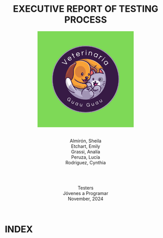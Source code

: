 <div align = center>
<h1>EXECUTIVE REPORT OF TESTING PROCESS</h1>
  <img src = "logo.png" alt = "logo" width = 300px>

  <br>
  <br>

<p>
  Almirón, Sheila <br>
Etchart, Emily <br>
Grassi, Analía <br>
Peruza, Lucía <br>
Rodriguez, Cynthia <br>
</p>

<br>
<br>

<p>
  Testers <br>
Jóvenes a Programar <br>
November, 2024

</p>
</div>

<br>

<div>
  <h1>INDEX</h1>
</div>
